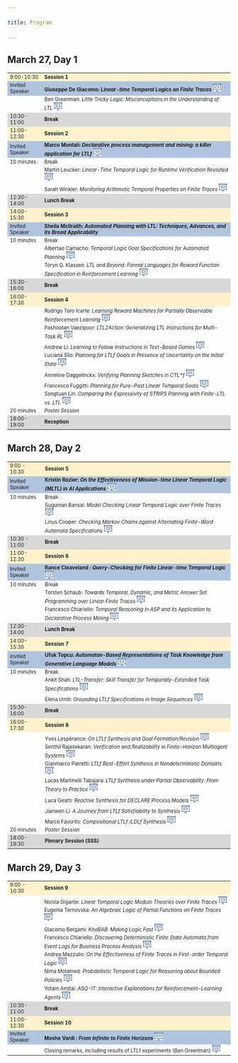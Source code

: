 ```yaml
---

title: Program

---
```

<h2>March 27, Day 1</h2>

<table style="font-size:80%">
  <tbody>
    <tr style="background-color:#FEF2CB">
      <td>9:00-10:30   </td>
      <td><b>Session 1</b> </td>
    </tr>
    <tr style="background-color:#B0C4DE">
      <td>Invited Speaker</td>
      <td><b> Giuseppe De Giacomo: <em>Linear-time Temporal Logics on Finite Traces</em></b> <a href="/assets/slides/degiacomo.pdf" target="_blank"><img class="paperlink" src="/assets/img/slide-img.png" title="slides"></a></td>
    </tr>
    <tr>
      <td></td>
      <td>Ben Greenman: <em>Little Tricky Logic: Misconceptions in the Understanding of LTL </em><a href="/assets/slides/Ben Greenman.pdf" target="_blank"><img class="paperlink" src="/assets/img/slide-img.png" title="slides"></a></td>
    </tr>
    <tr style="background-color:#D8D8D8">
      <td>10:30-11:00</td>
      <td><b>Break</b></td>
    </tr>
    <tr style="background-color:#FEF2CB">
      <td>11:00-12:30</td>
      <td><b>Session 2</b> </td>
    </tr>
    <tr style="background-color:#B0C4DE">
      <td>Invited Speaker</td>
      <td><b> Marco Montali: <em>Declarative process management and mining: a killer application for LTLf</em></b> <a href="/assets/slides/montalimarco.pdf" target="_blank"><img class="paperlink" src="/assets/img/slide-img.png" title="slides"></a></td>
    </tr>
    <tr>
      <td>10 minutes</td>
      <td>Break  </td>
    </tr>
    <tr>
      <td></td>
      <td>Martin Leucker: <em> Linear-Time Temporal Logic for Runtime Verification Revisited</em> <a href="/assets/slides/Martin Leucker.pdf" target="_blank"><img class="paperlink" src="/assets/img/slide-img.png" title="slides"></a></td>
    </tr>
    <tr>
      <td></td>
      <td>Sarah Winkler:<em> Monitoring Arithmetic Temporal Properties on Finite Traces </em> <a href="/assets/slides/Sarah Winkler.pdf" target="_blank"><img class="paperlink" src="/assets/img/slide-img.png" title="slides"></a></td>
    </tr>
    <tr style="background-color:#D8D8D8">
      <td>12:30-14:00</td>
      <td><b>Lunch Break</b></td>
    </tr>
    <tr style="background-color:#FEF2CB">
      <td>14:00-15:30</td>
      <td><b>Session 3</b> </td>
    </tr>
    <tr style="background-color:#B0C4DE">
      <td>Invited Speaker</td>
      <td><b> Sheila McIlraith: <em>Automated Planning with LTL: Techniques, Advances, and its Broad Applicability </em></b></td>
    </tr>
    <tr>
      <td>10 minutes</td>
      <td>Break  </td>
    </tr>
    <tr>
        <td></td>
        <td>Albertao Camacho: <em>Temporal Logic Goal Specifications for Automated Planning </em> <a href="/assets/slides/acamacho.pdf" target="_blank"><img class="paperlink" src="/assets/img/slide-img.png" title="slides"></a></td>
    </tr>
    <tr>
        <td></td>
        <td>Toryn Q. Klassen:  <em>LTL and Beyond: Formal Languages for Reward Function Specification in Reinforcement Learning </em> <a href="/assets/slides/Toryn_Klassen.pdf" target="_blank"><img class="paperlink" src="/assets/img/slide-img.png" title="slides"></a></td>
    </tr>
    <tr style="background-color:#D8D8D8">
        <td>15:30-16:00</td>
        <td><b>Break</b></td>
    </tr>
    <tr style="background-color:#FEF2CB">
        <td>16:00-17:30</td>
        <td><b>Session 4  </b></td>
    </tr>
    <tr>
        <td></td>
        <td>Rodrigo Toro Icarte: <em> Learning Reward Machines for Partially Observable Reinforcement Learning </em> <a href="/assets/slides/Rodrigo%20Toro%20Icarte.pdf" target="_blank"><img class="paperlink" src="/assets/img/slide-img.png" title="slides"></a></td>
    </tr>
    <tr>
        <td></td>
        <td>Pashootan Vaezipoor:<em> LTL2Action: Generalizing LTL Instructions for Multi-Task RL</em> <a href="/assets/slides/Pashootan%20Vaezipoor.pdf" target="_blank"><img class="paperlink" src="/assets/img/slide-img.png" title="slides"></a></td>
    </tr>
    <tr>
        <td></td>
        <td>Andrew Li: <em> Learning to Follow Instructions in Text-Based Games </em> <a href="/assets/slides/andrewli.pdf" target="_blank"><img class="paperlink" src="/assets/img/slide-img.png" title="slides"></a></td>
    </tr>
    <tr>
        <td></td>
        <td>Luciana Silo:<em> Planning for LTLf Goals in Presence of Uncertainty on the Initial State </em> <a href="/assets/slides/silo.pdf" target="_blank"><img class="paperlink" src="/assets/img/slide-img.png" title="slides"></a></td>
    </tr>
    <tr>
        <td></td>
        <td>Anneline Daggelinckx: <em> Verifying Planning Sketches in CTL*f</em> <a href="/assets/slides/Daggelinckx.pdf" target="_blank"><img class="paperlink" src="/assets/img/slide-img.png" title="slides"></a></td>
    </tr>
    <tr>
        <td></td>
        <td>Francesco Fuggitti: <em>  Planning for Pure-Past Linear Temporal Goals </em> <a href="/assets/slides/fuggitti.pdf" target="_blank"><img class="paperlink" src="/assets/img/slide-img.png" title="slides"></a></td>
    </tr>
    <tr>
        <td></td>
        <td>Songtuan Lin: <em> Comparing the Expressivity of STRIPS Planning with Finite-LTL vs. LTL</em> <a href="/assets/slides/SongtuanLin.pdf" target="_blank"><img class="paperlink" src="/assets/img/slide-img.png" title="slides"></a></td>
    </tr>
    <tr>
        <td>20 minutes</td>
        <td> <em> Poster Session </em></td>
    </tr>
    <tr style="background-color:#D8D8D8">
        <td>18:00-19:00</td>
        <td><b>Reception</b></td>
    </tr>
  </tbody>
</table>

<h2>March 28, Day 2</h2>

<table style="font-size:80%">
  <tbody>
    <tr style="background-color:#FEF2CB">
      <td>9:00  - 10:30   </td>
      <td><b>Session 5</b> </td>
    </tr>
    <tr style="background-color:#B0C4DE">
      <td>Invited Speaker</td>
      <td><b> Kristin Rozier: <em>On the Effectiveness of Mission-time Linear Temporal Logic (MLTL) in AI Applications 
</em></b> <a href="/assets/slides/kristin.pdf" target="_blank"><img class="paperlink" src="/assets/img/slide-img.png" title="slides"></a></td>
    </tr>
    <tr>
      <td>10 minutes</td>
      <td>Break  </td>
    </tr>
    <tr>
      <td></td>
      <td>Suguman Bansal: <em>Model Checking Linear Temporal Logic over Finite Traces </em> <a href="/assets/slides/Suguman%20Bansal.pdf" target="_blank"><img class="paperlink" src="/assets/img/slide-img.png" title="slides"></a></td>
    </tr>
    <tr>
      <td></td>
      <td>Linus Cooper: <em>Checking Markov Chains against Alternating Finite-Word Automata Specifications</em> <a href="/assets/slides/Linus%20Cooper.pdf" target="_blank"><img class="paperlink" src="/assets/img/slide-img.png" title="slides"></a></td>
    </tr>
    <tr style="background-color:#D8D8D8">
      <td>10:30  - 11:00</td>
      <td><b>Break</b></td>
    </tr>
    <tr style="background-color:#FEF2CB">
      <td> 11:00-12:30</td>
      <td><b>Session 6</b> </td>
    </tr>
    <tr style="background-color:#B0C4DE">
      <td>Invited Speaker</td>
      <td><b>  Rance Cleaveland : <em>Query-Checking for Finite Linear-time Temporal Logic</em></b> <a href="/assets/slides/cleaveland-aaai-sss-2023-03-28.pdf" target="_blank"><img class="paperlink" src="/assets/img/slide-img.png" title="slides"></a></td>
    </tr>
    <tr>
      <td>10 minutes</td>
      <td>Break </td>
    </tr>
    <tr>
      <td></td>
      <td>Torsten Schaub: <em> Towards Temporal, Dynamic, and Metric Answer Set Programming over Linear Finite Traces</em> <a href="/assets/slides/Torsten%20Schaub.pdf" target="_blank"><img class="paperlink" src="/assets/img/slide-img.png" title="slides"></a></td>
    </tr>
    <tr>
        <td></td>
        <td>Francesco Chiariello:<em> Temporal Reasoning in ASP and its Application to Declarative Process Mining</em> <a href="/assets/slides/francesco%20chieariello.pdf" target="_blank"><img class="paperlink" src="/assets/img/slide-img.png" title="slides"></a></td>
    </tr>
        <tr style="background-color:#D8D8D8">
        <td>12:30-14:00</td>
        <td><b>Lunch Break</b></td>
    </tr>
        <tr style="background-color:#FEF2CB">
        <td>14:00-15:30</td>
        <td><b>Session 7</b></td>
    </tr>
    <tr style="background-color:#B0C4DE">
        <td>Invited Speaker</td>
        <td><b> Ufuk Topcu: <em>Automaton-Based Representations of Task Knowledge from Generative Language Models</em></b> <a href="/assets/slides/Topcu.pdf" target="_blank"><img class="paperlink" src="/assets/img/slide-img.png" title="slides"></a></td>
    </tr>
    <tr>
        <td>10 minutes</td>
        <td>Break </td>
    </tr>
    <tr>
        <td></td>
        <td>Ankit Shah: <em> LTL-Transfer: Skill Transfer for Temporally-Extended Task Specifications</em> <a href="/assets/slides/Ankit%20Shah.pdf" target="_blank"><img class="paperlink" src="/assets/img/slide-img.png" title="slides"></a></td>
    </tr>
    <tr>
        <td></td>
        <td>Elena Umili:  <em>Grounding LTLf Specifications in Image Sequences</em> <a href="/assets/slides/Elena%20Umili.pdf" target="_blank"><img class="paperlink" src="/assets/img/slide-img.png" title="slides"></a></td>
    </tr>
    <tr style="background-color:#D8D8D8">
        <td>15:30-16:00</td>
        <td><b>Break</b></td>
    </tr>
        <tr style="background-color:#FEF2CB">
        <td>16:00-17:30</td>
        <td><b>Session 8  </b></td>
    </tr>
    <tr>
        <td></td>
        <td>Yves Lespérance: <em> On LTLf Synthesis and Goal Formation/Revision </em> <a href="/assets/slides/Lesperance.pdf" target="_blank"><img class="paperlink" src="/assets/img/slide-img.png" title="slides"></a></td>
    </tr>
    <tr>
        <td></td>
        <td>Senthil Rajasekaran:<em> Verification and Realizability in Finite-Horizon Multiagent Systems </em> <a href="/assets/slides/Rajasekaran.pdf" target="_blank"><img class="paperlink" src="/assets/img/slide-img.png" title="slides"></a></td>
    </tr>
    <tr>
        <td></td>
        <td>Gianmarco Parretti: <em> LTLf Best-Effort Synthesis in Nondeterministic Domains</em> <a href="/assets/slides/Gianmarco%20Parretti.pdf" target="_blank"><img class="paperlink" src="/assets/img/slide-img.png" title="slides"></a></td>
    </tr>
    <tr>
        <td></td>
        <td>Lucas Martinelli Tabajara:<em> LTLf Synthesis under Partial Observability: From Theory to Practice</em> <a href="/assets/slides/LucasMTabajara.pdf" target="_blank"><img class="paperlink" src="/assets/img/slide-img.png" title="slides"></a></td>
    </tr>
    <tr>
        <td></td>
        <td>Luca Geatti: <em>  Reactive Synthesis for DECLARE Process Models</em> <a href="/assets/slides/geatti.pdf" target="_blank"><img class="paperlink" src="/assets/img/slide-img.png" title="slides"></a></td>
    </tr>
    <tr>
        <td></td>
        <td>Jianwen Li: <em>  A Journey from LTLf Satisfiability to Synthesis</em> <a href="/assets/slides/Jianwen%20Li.pdf" target="_blank"><img class="paperlink" src="/assets/img/slide-img.png" title="slides"></a></td>
    </tr>
    <tr>
        <td></td>
        <td>Marco Favorito: <em>  Compositional LTLf /LDLf Synthesis</em> <a href="/assets/slides/favorito.pdf" target="_blank"><img class="paperlink" src="/assets/img/slide-img.png" title="slides"></a></td>
    </tr>
    <tr>
        <td>20 minutes</td>
        <td> <em> Poster Session </em></td>
    </tr>
        <tr style="background-color:#D8D8D8">
        <td>18:00-19:30</td>
        <td><b>Plenary Session (SSS)</b></td>
    </tr>
  </tbody>
</table>

<h2>March 29, Day 3</h2>

<table style="font-size:80%">
  <tbody>
    <tr style="background-color:#FEF2CB">
      <td>9:00  - 10:30   </td>
      <td><b>Session 9</b> </td>
    </tr>
    <tr>
      <td></td>
      <td>Nicola Gigante: <em>Linear Temporal Logic Modulo Theories over Finite Traces</em> <a href="/assets/slides/gigante.pdf" target="_blank"><img class="paperlink" src="/assets/img/slide-img.png" title="slides"></a></td>
    </tr>
    <tr>
        <td></td>
        <td>Eugenia Ternovska: <em>An Algebraic Logic of Partial Functions on Finite Traces</em> <a href="/assets/slides/Eugenia.pdf" target="_blank"><img class="paperlink" src="/assets/img/slide-img.png" title="slides"></a></td>
    </tr>
    <tr>
        <td></td>
        <td>Giacomo Bergami: <em>KnoBAB: Making Logic Fast</em> <a href="/assets/slides/Giacomo%20B.pdf" target="_blank"><img class="paperlink" src="/assets/img/slide-img.png" title="slides"></a></td>
    </tr>
    <tr>
        <td></td>
        <td>Francesco Chiariello: <em>Discovering Deterministic Finite State Automata from Event Logs for Business Process Analysis</em> <a href="/assets/slides/marrella.pdf" target="_blank"><img class="paperlink" src="/assets/img/slide-img.png" title="slides"></a></td>
    </tr>
    <tr>
        <td></td>
        <td>Andrea Mazzullo: <em>On the Effectiveness of Finite Traces in First-order Temporal Logic</em> <a href="/assets/slides/mazzullo.pdf" target="_blank"><img class="paperlink" src="/assets/img/slide-img.png" title="slides"></a></td>
    </tr>
    <tr>
        <td></td>
        <td>Nima Motamed: <em>Probabilistic Temporal Logic for Reasoning about Bounded Policies</em> <a href="/assets/slides/motamed_aaai_ss.pdf" target="_blank"><img class="paperlink" src="/assets/img/slide-img.png" title="slides"></a></td>
    </tr>
    <tr>
        <td></td>
        <td>Yotam Amitai: <em>ASQ-IT: Interactive Explanations for Reinforcement-Learning Agents</em> <a href="/assets/slides/YotamAmitailanations.pdf" target="_blank"><img class="paperlink" src="/assets/img/slide-img.png" title="slides"></a></td>
    </tr>
    <tr style="background-color:#D8D8D8">
      <td>10:30-11:00</td>
      <td><b>Break</b></td>
    </tr>
    <tr style="background-color:#FEF2CB">
      <td> 11:00-12:30</td>
      <td><b>Session 10</b></td>
    </tr>
    <tr style="background-color:#B0C4DE">
      <td>Invited Speaker</td>
      <td><b>  Moshe Vardi : <em>From Infinite to Finite Horizons </em></b> <a href="/assets/slides/ltlf23-Vardi.pdf" target="_blank"><img class="paperlink" src="/assets/img/slide-img.png" title="slides"></a></td>
    </tr>
    <tr>
      <td></td>
      <td>Closing remarks, including results of LTLf experiments (Ben Greenman) <a href="/assets/slides/Ben.%20aaai-2023.pdf" target="_blank"><img class="paperlink" src="/assets/img/slide-img.png" title="slides"></a></td>
    </tr>
  </tbody>
</table>



